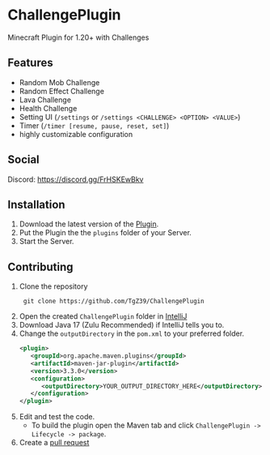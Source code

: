 # ChallengePlugin
Minecraft Plugin for 1.20+ with Challenges

## Features
- Random Mob Challenge
- Random Effect Challenge
- Lava Challenge
- Health Challenge
- Setting UI (`/settings` or `/settings <CHALLENGE> <OPTION> <VALUE>`)
- Timer (`/timer [resume, pause, reset, set]`)
- highly customizable configuration 


## Social
Discord: https://discord.gg/FrHSKEwBkv

## Installation
1. Download the latest version of the [Plugin](https://github.com/TgZ39/ChallengePlugin/releases/).
2. Put the Plugin the the `plugins` folder of your Server.
3. Start the Server.

## Contributing

1. Clone the repository
   ```
    git clone https://github.com/TgZ39/ChallengePlugin
   ```
2. Open the created `ChallengePlugin` folder in [IntelliJ](https://www.jetbrains.com/de-de/idea/)
3. Download Java 17 (Zulu Recommended) if IntelliJ tells you to.
4. Change the `outputDirectory` in the `pom.xml` to your preferred folder.
   ```xml
   <plugin>
      <groupId>org.apache.maven.plugins</groupId>
      <artifactId>maven-jar-plugin</artifactId>
      <version>3.3.0</version>
      <configuration>
         <outputDirectory>YOUR_OUTPUT_DIRECTORY_HERE</outputDirectory>
      </configuration>
   </plugin>
   ```
5. Edit and test the code.
   - To build the plugin open the Maven tab and click `ChallengePlugin -> Lifecycle -> package`.
7. Create a [pull request](https://docs.github.com/en/pull-requests/collaborating-with-pull-requests/proposing-changes-to-your-work-with-pull-requests/creating-a-pull-request-from-a-fork)
